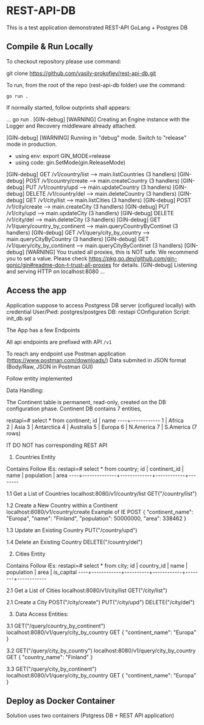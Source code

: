 # REST-API-DB

This is a test application demonstrated REST-API GoLang + Postgres DB

## Compile & Run Locally

To checkout repository please use command:

git clone https://github.com/vasily-prokofiev/rest-api-db.git


To run, from the root of the repo (rest-api-db folder) use the command:

```
go run .
```

If normally started, follow outprints shall appears:

...
go run .
[GIN-debug] [WARNING] Creating an Engine instance with the Logger and Recovery middleware already attached.

[GIN-debug] [WARNING] Running in "debug" mode. Switch to "release" mode in production.
 - using env:   export GIN_MODE=release
 - using code:  gin.SetMode(gin.ReleaseMode)

[GIN-debug] GET    /v1/country/list          --> main.listCountries (3 handlers)
[GIN-debug] POST   /v1/country/create        --> main.createCountry (3 handlers)
[GIN-debug] PUT    /v1/country/upd           --> main.updateCountry (3 handlers)
[GIN-debug] DELETE /v1/country/del           --> main.deleteCountry (3 handlers)
[GIN-debug] GET    /v1/city/list             --> main.listCities (3 handlers)
[GIN-debug] POST   /v1/city/create           --> main.createCity (3 handlers)
[GIN-debug] PUT    /v1/city/upd              --> main.updateCity (3 handlers)
[GIN-debug] DELETE /v1/city/del              --> main.deleteCity (3 handlers)
[GIN-debug] GET    /v1/query/country_by_continent --> main.queryCountryByContinet (3 handlers)
[GIN-debug] GET    /v1/query/city_by_country --> main.queryCityByCountry (3 handlers)
[GIN-debug] GET    /v1/query/city_by_continent --> main.queryCityByContinet (3 handlers)
[GIN-debug] [WARNING] You trusted all proxies, this is NOT safe. We recommend you to set a value.
Please check https://pkg.go.dev/github.com/gin-gonic/gin#readme-don-t-trust-all-proxies for details.
[GIN-debug] Listening and serving HTTP on localhost:8080
...

## Access the app 

Application suppose to access Postgress DB server (cofigured locally) with credential 
User/Pwd: postgres/postgres
DB: restapi
COnfiguration Script: init_db.sql <TODO>

The App has a few Endpoints

All api endpoints are prefixed with API `/v1`

To reach any endpoint use Postman application  (https://www.postman.com/downloads/)
Data submited in JSON format (Body/Raw, JSON in Postman GUI)

Follow entity implemented

Data Handling:

The Continent table is permanent, read-only, created on the DB configuration phase. 
Continent DB contains 7 entities, 

restapi=# select * from continent;
 id |    name
----+------------
  1 | Africa  
  2 | Asia
  3 | Antarctica
  4 | Australia
  5 | Europa
  6 | N.America
  7 | S.America
(7 rows)

IT DO NOT has corresponding REST API

1. Countries Entity

Contains Follow IEs:
restapi=# select * from country;
 id | continent_id |    name     | population |  area
----+--------------+-------------+------------+--------

1.1 Get a List of Countries
localhost:8080/v1/country/list
GET("/country/list")

1.2 Create a New Country within a Continent
localhost:8080/v1/country/create
Example of IE 
POST
    {
        "continent_name": "Europa",
        "name": "Finland",
        "population": 50000000,
        "area": 338462
    }

1.3 Update an Existing Country
PUT("/country/upd")

1.4 Delete an Existing Country
DELETE("/country/del")

2. Cities Entity

Contains Follow IEs:
restapi=# select * from city;
 id | country_id |   name   | population |  area  | is_capital
----+------------+----------+------------+--------+------------

2.1 Get a List of Cities
localhost:8080/v1/city/list
GET("/city/list")

2.1 Create a City 
POST("/city/create")
PUT("/city/upd")
DELETE("/city/del")

3. Data Access Entities:

3.1 GET("/query/country_by_continent")
localhost:8080/v1/query/city_by_country
GET
    {
        "continent_name": "Europa"
    }

3.2 GET("/query/city_by_country")
localhost:8080/v1/query/city_by_country
GET
    {
        "country_name": "Finland"
    }

3.3 GET("/query/city_by_continent")
localhost:8080/v1/query/city_by_country
GET
    {
        "continent_name": "Europa"
    }



## Deploy as Docker Container

Solution uses two containers (Pstgress DB + REST API application) <TO DO>

